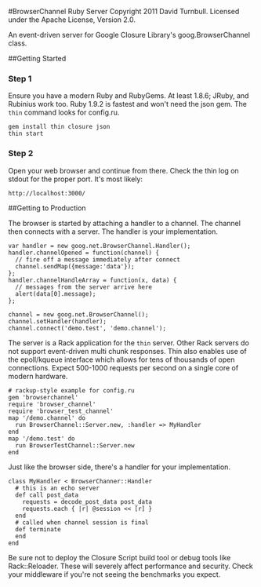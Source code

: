 #BrowserChannel Ruby Server
Copyright 2011 David Turnbull. Licensed under the Apache License, Version 2.0.

An event-driven server for Google Closure Library's goog.BrowserChannel class.

##Getting Started

### Step 1
Ensure you have a modern Ruby and RubyGems.
At least 1.8.6; JRuby, and Rubinius work too.
Ruby 1.9.2 is fastest and won't need the json gem.
The `thin` command looks for config.ru.

    gem install thin closure json
    thin start

### Step 2
Open your web browser and continue from there.
Check the thin log on stdout for the proper port.
It's most likely:

    http://localhost:3000/

##Getting to Production

The browser is started by attaching a handler to a channel.  The channel
then connects with a server.  The handler is your implementation.

    var handler = new goog.net.BrowserChannel.Handler();
    handler.channelOpened = function(channel) {
      // fire off a message immediately after connect
      channel.sendMap({message:'data'});
    };
    handler.channelHandleArray = function(x, data) {
      // messages from the server arrive here
      alert(data[0].message);
    };

    channel = new goog.net.BrowserChannel();
    channel.setHandler(handler);
    channel.connect('demo.test', 'demo.channel');

The server is a Rack application for the `thin` server.  Other Rack servers do
not support event-driven multi chunk responses.  Thin also enables use of the
epoll/kqueue interface which allows for tens of thousands of open connections.
Expect 500-1000 requests per second on a single core of modern hardware.

    # rackup-style example for config.ru
    gem 'browserchannel'
    require 'browser_channel'
    require 'browser_test_channel'
    map '/demo.channel' do
      run BrowserChannel::Server.new, :handler => MyHandler
    end
    map '/demo.test' do
      run BrowserTestChannel::Server.new
    end

Just like the browser side, there's a handler for your implementation.

    class MyHandler < BrowserChanner::Handler
      # this is an echo server
      def call post_data
        requests = decode_post_data post_data
        requests.each { |r| @session << [r] }
      end
      # called when channel session is final
      def terminate
      end
    end

Be sure not to deploy the Closure Script build tool or debug tools like
Rack::Reloader. These will severely affect performance and security.
Check your middleware if you're not seeing the benchmarks you expect.

